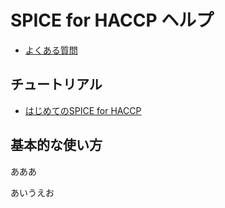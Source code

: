 # SPICE for HACCP ヘルプ
- [よくある質問](faq.html)

## チュートリアル
- [はじめてのSPICE for HACCP](tutorials/1.html)

## 基本的な使い方


あああ

あいうえお